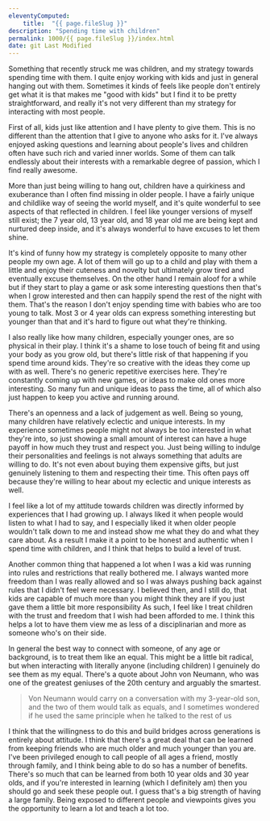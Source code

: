 ```yaml
---
eleventyComputed:
    title:  "{{ page.fileSlug }}"
description: "Spending time with children"
permalink: 1000/{{ page.fileSlug }}/index.html
date: git Last Modified
---
```


Something that recently struck me was children, and my strategy towards spending time with them. I quite enjoy working with kids and just in general hanging out with them. Sometimes it kinds of feels like people don't entirely get what it is that makes me "good with kids" but I find it to be pretty straightforward, and really it's not very different than my strategy for interacting with most people. 

First of all, kids just like attention and I have plenty to give them. This is no different than the attention that I give to anyone who asks for it. I've always enjoyed asking questions and learning about people's lives and children often have such rich and varied inner worlds. Some of them can talk endlessly about their interests with a remarkable degree of passion, which I find really awesome.

More than just being willing to hang out, children have a quirkiness and exuberance than I often find missing in older people. I have a fairly unique and childlike way of seeing the world myself, and it's quite wonderful to see aspects of that reflected in children. I feel like younger versions of myself still exist; the 7 year old, 13 year old, and 18 year old me are being kept and nurtured deep inside, and it's always wonderful to have excuses to let them shine.

It's kind of funny how my strategy is completely opposite to many other people my own age. A lot of them will go up to a child and play with them a little and enjoy their cuteness and novelty but ultimately grow tired and eventually excuse themselves. On the other hand I remain aloof for a while but if they start to play a game or ask some interesting questions then that's when I grow interested and then can happily spend the rest of the night with them. That's the reason I don't enjoy spending time with babies who are too young to talk. Most 3 or 4 year olds can express something interesting but younger than that and it's hard to figure out what they're thinking.

I also really like how many children, especially younger ones, are so physical in their play. I think it's a shame to lose touch of being fit and using your body as you grow old, but there's little risk of that happening if you spend time around kids. They're so creative with the ideas they come up with as well. There's no generic repetitive exercises here. They're constantly coming up with new games, or ideas to make old ones more interesting. So many fun and unique ideas to pass the time, all of which also just happen to keep you active and running around.

There's an openness and a lack of judgement as well. Being so young, many children have relatively eclectic and unique interests. In my experience sometimes people might not always be too interested in what they're into, so just showing a small amount of interest can have a huge payoff in how much they trust and respect you. Just being willing to indulge their personalities and feelings is not always something that adults are willing to do. It's not even about buying them expensive gifts, but just genuinely listening to them and respecting their time. This often pays off because they're willing to hear about my eclectic and unique interests as well.

I feel like a lot of my attitude towards children was directly informed by experiences that I had growing up. I always liked it when people would listen to what I had to say, and I especially liked it when older people wouldn't talk down to me and instead show me what they do and what they care about. As a result I make it a point to be honest and authentic when I spend time with children, and I think that helps to build a level of trust.

Another common thing that happened a lot when I was a kid was running into rules and restrictions that really bothered me. I always wanted more freedom than I was really allowed and so I was always pushing back against rules that I didn't feel were necessary. I believed then, and I still do, that kids are capable of much more than you might think they are if you just gave them a little bit more responsibility As such, I feel like I treat children with the trust and freedom that I wish had been afforded to me. I think this helps a lot to have them view me as less of a disciplinarian and more as someone who's on their side.

In general the best way to connect with someone, of any age or background, is to treat them like an equal. This might be a little bit radical, but when interacting with literally anyone (including children) I genuinely do see them as my equal. There's a quote about John von Neumann, who was one of the greatest geniuses of the 20th century and arguably the smartest.

> Von Neumann would carry on a conversation with my 3-year-old son, and the two of them would talk as equals, and I sometimes wondered if he used the same principle when he talked to the rest of us

I think that the willingness to do this and build bridges across generations is entirely about attitude. I think that there's a great deal that can be learned from keeping friends who are much older and much younger than you are. I've been privileged enough to call people of all ages a friend, mostly through family, and I think being able to do so has a number of benefits. There's so much that can be learned from both 10 year olds and 30 year olds, and if you're interested in learning (which I definitely am) then you should go and seek these people out. I guess that's a big strength of having a large family. Being exposed to different people and viewpoints gives you the opportunity to learn a lot and teach a lot too.